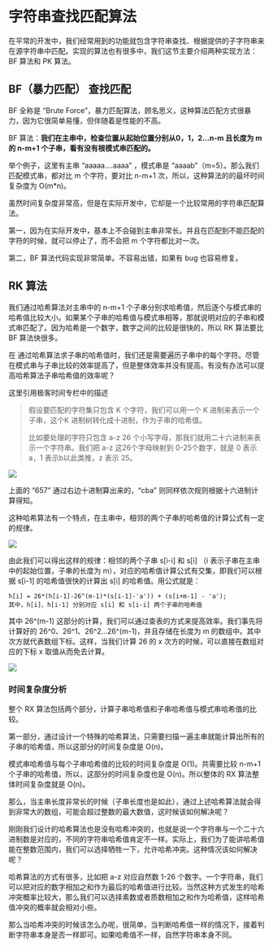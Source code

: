 # 字符串查找匹配算法

在平常的开发中，我们经常用到的功能就包含字符串查找、根据提供的子字符串来在源字符串中匹配。实现的算法也有很多中，我们这节主要介绍两种实现方法：BF 算法和 PK 算法。

## BF（暴力匹配） 查找匹配

BF 全称是 “Brute Force”，暴力匹配算法，顾名思义，这种算法匹配方式很暴力，因为它很简单易懂，但伴随着是性能的不高。

BF 算法：**我们在主串中，检查位置从起始位置分别从0，1，2…n-m 且长度为 m 的 n-m+1 个子串，看有没有根模式串匹配的。**

举个例子，这里有主串 “aaaaa....aaaa” ，模式串是 “aaaab”（m=5）。那么我们匹配模式串，都对比 m 个字符，要对比 n-m+1 次，所以，这种算法的的最坏时间复杂度为 O(m*n)。

虽然时间复杂度非常高，但是在实际开发中，它却是一个比较常用的字符串匹配算法。

第一，因为在实际开发中，基本上不会碰到主串非常长。并且在匹配到不能匹配的字符的时候，就可以停止了，而不会把 m 个字符都比对一次。

第二，BF 算法代码实现非常简单。不容易出错，如果有 bug 也容易修复。

## RK 算法

我们通过哈希算法对主串中的 n-m+1 个子串分别求哈希值，然后逐个与模式串的哈希值比较大小。如果某个子串的哈希值与模式串相等，那就说明对应的子串和模式串匹配了。因为哈希是一个数字，数字之间的比较是很快的，所以 RK 算法要比 BF 算法快很多。

在 通过哈希算法求子串的哈希值时，我们还是需要遍历子串中的每个字符。尽管在模式串与子串比较的效率提高了，但是整体效率并没有提高。有没有办法可以提高哈希算法子串哈希值的效率呢？

这里引用极客时间专栏中的描述

> 假设要匹配的字符集只包含 K 个字符，我们可以用一个 K 进制来表示一个子串，这个K 进制树转化成十进制，作为子串的哈希值。
>
> 比如要处理的字符只包含 a-z 26 个小写字母，那我们就用二十六进制来表示一个字符串。我们把 a-z 这26个字母映射到 0-25个数字，就是 0 表示a，1 表示b以此类推，z 表示 25。

![](https://static001.geekbang.org/resource/image/d5/04/d5c1cb11d9fc97d0b28513ba7495ab04.jpg)

上面的 “657” 通过右边十进制算出来的，“cba” 则同样依次规则根据十六进制计算得知。

这种哈希算法有一个特点，在主串中，相邻的两个子串的哈希值的计算公式有一定的规律。

![](https://static001.geekbang.org/resource/image/f9/f5/f99c16f2f899d19935567102c59661f5.jpg)

由此我们可以得出这样的规律：相邻的两个子串 s[i-i] 和 s[i] （i 表示子串在主串中的起始位置，子串的长度为 m），对应的哈希值计算公式有交集，即我们可以根据 s[i-1] 的哈希值很快的计算出 s[i] 的哈希值。用公式就是：

```
h[i] = 26*(h[i-1]-26^(m-1)*(s[i-1]-'a')) + (s[i+m-1] - 'a');
其中，h[i]、h[i-1] 分别对应 s[i] 和 s[i-i] 两个子串的哈希值
```

其中 26^(m-1) 这部分的计算，我们可以通过查表的方式来提高效率。我们事先将计算好的 26^0、26^1、26^2...26^(m-1)，并且存储在长度为 m 的数组中。其中次方就代表数组下标。这样，当我们计算 26 的 x 次方的时候，可以直接在数组对应的下标 x 取值从而免去计算。

![](https://static001.geekbang.org/resource/image/22/2f/224b899c6e82ec54594e2683acc4552f.jpg)

### 时间复杂度分析

整个 RX 算法包括两个部分，计算子串哈希值和子串哈希值与模式串哈希值的比较。

第一部分，通过设计一个特殊的哈希算法，只需要扫描一遍主串就能计算出所有的子串的哈希值，所以这部分的时间复杂度是 O(n)。

模式串哈希值与每个子串哈希值的比较的时间复杂度是 O(1)。共需要比较 n-m+1 个子串的哈希值，所以，这部分的时间复杂度也是 O(n)。所以整体的 RX 算法整体时间复杂度就是 O(n)。

那么，当主串长度非常长的时候（子串长度也是如此），通过上述哈希算法就会得到非常大的数组，可能会超过整数的最大数值，这时候该如何解决呢？

刚刚我们设计的哈希算法也是没有哈希冲突的，也就是说一个字符串与一个二十六进制数是对应的，不同的字符串哈希值肯定不一样。实际上，我们为了能讲哈希值能在整数范围内，我们可以选择牺牲一下，允许哈希冲突。这种情况该如何解决呢？

哈希算法的方式有很多，比如把 a-z 对应自然数 1-26 个数字。一个字符串，我们可以把对应的数字相加之和作为最后的哈希值进行比较。当然这种方式发生的哈希冲突概率比较大，那么我们可以选择素数或者质数相加之和作为哈希值，这样哈希值冲突的概率就会相对小些。

那么当哈希冲突的时候该怎么办呢，很简单，当判断哈希值一样的情况下，接着判断字符串本身是否一样即可。如果哈希值不一样，自然字符串本身不同。